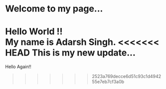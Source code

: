 # Welcome to my page...
Hello World !! \
My name is Adarsh Singh.
<<<<<<< HEAD
This is my new update...
=======
Hello Again!!
>>>>>>> 2523a769decce6d51c93c1d494255e7eb7cf3a0b
